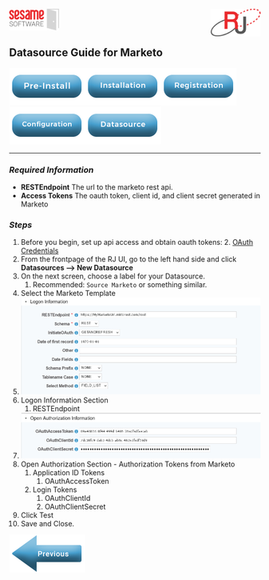 <img  src="../images/SesameSoftwareLogo-2020Final.png" width="100"><img align=right src="../images/RJOrbitLogo-2021Final.png" width="100">

## Datasource Guide for Marketo

[![Pre-Installation](../images/Button_PreInstall.png)](../guides/installguide.md)[![Installation](../images/Button_Installation.png)](../guides/installguide.md)[![Registration](../images/Button_Registration.png)](../guides/RegistrationGuide.md)[![Configuration](../images/Button_Configuration.png)](../guides/configurationGuide.md)[![Datasource](../images/Button_Datasource.png)](README.md)

---

### *Required Information*

* **RESTEndpoint** The url to the marketo rest api. 
* **Access Tokens** The oauth token, client id, and client secret generated in Marketo

### *Steps*

1. Before you begin, set up api access and obtain oauth tokens:
   2. [OAuth Credentials](additionalinfo/MarketoCreds.md)
2. From the frontpage of the RJ UI, go to the left hand side and click **Datasources --> New Datasource**
3. On the next screen, choose a label for your Datasource.
   1. Recommended: ```Source Marketo``` or something similar.
4. Select the Marketo Template
5. ![Datasource](../images/marketo1.png)
6. Logon Information Section 
   1. RESTEndpoint
7. ![tokens](../images/marketo2.png)
8. Open Authorization Section - Authorization Tokens from Marketo
   1. Application ID Tokens
      1. OAuthAccessToken
   2. Login Tokens
      1. OAuthClientId
      2. OAuthClientSecret
9. Click Test
10. Save and Close.

[![Previous](../images/Left_Arrow_Previous.png)](README.md)
